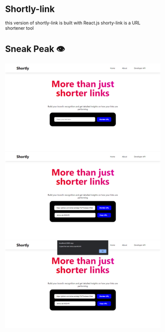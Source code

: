 # Shortly-link

this version of shortly-link is built with React.js
shorty-link is a URL shortener tool

# Sneak Peak 👁

![sreenshot 1](/src/assets/images/Screenshot%20(127).png)
![sreenshot 2](/src/assets/images/Screenshot%20(128).png)
![sreenshot 3](/src/assets/images/Screenshot%20(129).png)